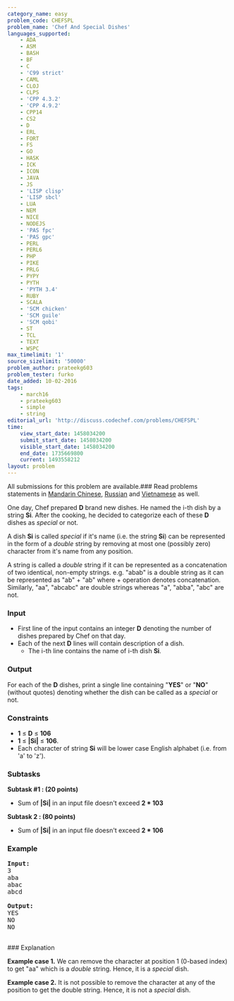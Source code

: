 ```yaml
---
category_name: easy
problem_code: CHEFSPL
problem_name: 'Chef And Special Dishes'
languages_supported:
    - ADA
    - ASM
    - BASH
    - BF
    - C
    - 'C99 strict'
    - CAML
    - CLOJ
    - CLPS
    - 'CPP 4.3.2'
    - 'CPP 4.9.2'
    - CPP14
    - CS2
    - D
    - ERL
    - FORT
    - FS
    - GO
    - HASK
    - ICK
    - ICON
    - JAVA
    - JS
    - 'LISP clisp'
    - 'LISP sbcl'
    - LUA
    - NEM
    - NICE
    - NODEJS
    - 'PAS fpc'
    - 'PAS gpc'
    - PERL
    - PERL6
    - PHP
    - PIKE
    - PRLG
    - PYPY
    - PYTH
    - 'PYTH 3.4'
    - RUBY
    - SCALA
    - 'SCM chicken'
    - 'SCM guile'
    - 'SCM qobi'
    - ST
    - TCL
    - TEXT
    - WSPC
max_timelimit: '1'
source_sizelimit: '50000'
problem_author: prateekg603
problem_tester: furko
date_added: 10-02-2016
tags:
    - march16
    - prateekg603
    - simple
    - string
editorial_url: 'http://discuss.codechef.com/problems/CHEFSPL'
time:
    view_start_date: 1458034200
    submit_start_date: 1458034200
    visible_start_date: 1458034200
    end_date: 1735669800
    current: 1493558212
layout: problem
---
```

All submissions for this problem are available.###  Read problems statements in [Mandarin Chinese](http://www.codechef.com/download/translated/MARCH16/mandarin/CHEFSPL.pdf), [Russian](http://www.codechef.com/download/translated/MARCH16/russian/CHEFSPL.pdf) and [Vietnamese](http://www.codechef.com/download/translated/MARCH16/vietnamese/CHEFSPL.pdf) as well.

One day, Chef prepared **D** brand new dishes. He named the i-th dish by a string **Si**. After the cooking, he decided to categorize each of these **D** dishes as _special_ or not.

A dish **Si** is called _special_ if it's name (i.e. the string **Si**) can be represented in the form of a _double_ string by removing at most one (possibly zero) character from it's name from any position.

A string is called a _double_ string if it can be represented as a concatenation of two identical, non-empty strings.
e.g. "abab" is a double string as it can be represented as "ab" + "ab" where + operation denotes concatenation.
Similarly, "aa", "abcabc" are double strings whereas "a", "abba", "abc" are not.

### Input

- First line of the input contains an integer **D** denoting the number of dishes prepared by Chef on that day.
- Each of the next **D** lines will contain description of a dish. 
  - The i-th line contains the name of i-th dish **Si**.

### Output

For each of the **D** dishes, print a single line containing "**YES**" or "**NO**" (without quotes) denoting whether the dish can be called as a _special_ or not.

### Constraints

- **1** ≤ **D** ≤ **106**
- **1** ≤ **|Si|** ≤ **106**.
- Each character of string **Si** will be lower case English alphabet (i.e. from 'a' to 'z').

### Subtasks

**Subtask #1 : (20 points)**

- Sum of **|Si|** in an input file doesn't exceed **2 \* 103**

**Subtask 2 : (80 points)**

- Sum of **|Si|** in an input file doesn't exceed **2 \* 106**

### Example

<pre><b>Input:</b>
3
aba
abac
abcd

<b>Output:</b>
YES
NO
NO

</pre>### Explanation

**Example case 1.**
We can remove the character at position 1 (0-based index) to get "aa" which is a _double_ string. Hence, it is a _special_ dish.

**Example case 2.**
It is not possible to remove the character at any of the position to get the double string. Hence, it is not a _special_ dish.
